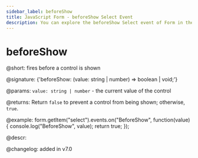```yaml
---
sidebar_label: beforeShow
title: JavaScript Form - beforeShow Select Event 
description: You can explore the beforeShow Select event of Form in the documentation of the DHTMLX JavaScript UI library. Browse developer guides and API reference, try out code examples and live demos, and download a free 30-day evaluation version of DHTMLX Suite 7.
---
```


# beforeShow

@short: fires before a control is shown

@signature: {'beforeShow: (value: string | number) => boolean | void;'}

@params:
`value: string | number` - the current value of the control

@returns:
Return `false` to prevent a control from being shown; otherwise, `true`.

@example:
form.getItem("select").events.on("BeforeShow", function(value) {
    console.log("BeforeShow", value);
    return true;
});

@descr:

@changelog: added in v7.0
